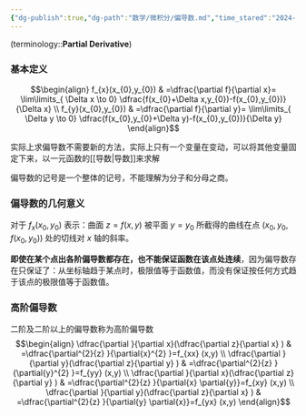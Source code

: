 ```yaml
---
{"dg-publish":true,"dg-path":"数学/微积分/偏导数.md","time_stared":"2024-10-04","permalink":"/数学/微积分/偏导数/","dgPassFrontmatter":true,"noteIcon":"","created":"2024-07-23T17:55:10.339+08:00","updated":"2024-10-28T18:50:26.663+08:00"}
---
```



(terminology::**Partial Derivative**)
### 基本定义
$$\begin{align}
f_{x}(x_{0},y_{0}) & =\dfrac{\partial f}{\partial x}= \lim\limits_{ \Delta x \to 0}  \dfrac{f(x_{0}+\Delta x,y_{0})-f(x_{0},y_{0})}{\Delta x} \\
f_{y}(x_{0},y_{0}) & =\dfrac{\partial f}{\partial y}= \lim\limits_{ \Delta y \to 0}  \dfrac{f(x_{0},y_{0}+\Delta y)-f(x_{0},y_{0})}{\Delta y}
\end{align}$$

实际上求偏导数不需要新的方法，实际上只有一个变量在变动，可以将其他变量固定下来，以一元函数的[[导数\|导数]]来求解

偏导数的记号是一个整体的记号，不能理解为分子和分母之商。

### 偏导数的几何意义
对于 $f_{x}(x_{0},y_{0})$ 表示：曲面 $z=f(x,y)$ 被平面 $y=y_{0}$ 所截得的曲线在点 $(x_{0},y_{0},f(x_{0},y_{0}))$ 处的切线对 $x$ 轴的斜率。

**即使在某个点出各阶偏导数都存在，也不能保证函数在该点处连续**，因为偏导数存在只保证了：从坐标轴趋于某点时，极限值等于函数值，而没有保证按任何方式趋于该点的极限值等于函数值。

### 高阶偏导数
二阶及二阶以上的偏导数称为高阶偏导数
$$\begin{align}
\dfrac{\partial }{\partial x}(\dfrac{\partial z}{\partial x} ) & =\dfrac{\partial^{2}{z} }{\partial{x}^{2} }=f_{xx} (x,y)   \\
\dfrac{\partial }{\partial y}(\dfrac{\partial z}{\partial y} ) & =\dfrac{\partial^{2}{z} }{\partial{y}^{2} }=f_{yy} (x,y)  \\
\dfrac{\partial }{\partial x}(\dfrac{\partial z}{\partial y} ) & =\dfrac{\partial^{2}{z} }{\partial{x} \partial{y}}=f_{xy} (x,y)  \\
\dfrac{\partial }{\partial y}(\dfrac{\partial z}{\partial x} ) & =\dfrac{\partial^{2}{z} }{\partial{y} \partial{x}}=f_{yx} (x,y)  
\end{align}$$







